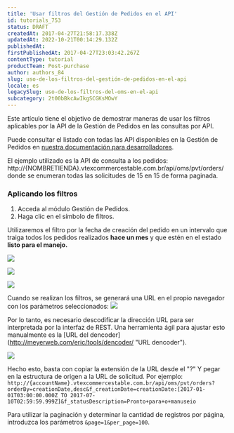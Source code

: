 ```yaml
---
title: 'Usar filtros del Gestión de Pedidos en el API'
id: tutorials_753
status: DRAFT
createdAt: 2017-04-27T21:58:17.338Z
updatedAt: 2022-10-21T00:14:29.132Z
publishedAt: 
firstPublishedAt: 2017-04-27T23:03:42.267Z
contentType: tutorial
productTeam: Post-purchase
author: authors_84
slug: uso-de-los-filtros-del-gestión-de-pedidos-en-el-api
locale: es
legacySlug: uso-de-los-filtros-del-oms-en-el-api
subcategory: 2t00bBkcAwIkgSCGKsMOwY
---
```


Este artículo tiene el objetivo de demostrar maneras de usar los filtros aplicables por la API de la Gestión de Pedidos en las consultas por API.

Puede consultar el listado con todas las API disponibles en la Gestión de Pedidos en [nuestra documentación para desarrolladores](https://developers.vtex.com "nuestra documentación para desarrolladores").

El ejemplo utilizado es la API de consulta a los pedidos: http://{NOMBRETIENDA}.vtexcommercestable.com.br/api/oms/pvt/orders/ donde se enumeran todas las solicitudes de 15 en 15 de forma paginada.

### Aplicando los filtros

1. Acceda al módulo Gestión de Pedidos.
2. Haga clic en el símbolo de filtros.

Utilizaremos el filtro por la fecha de creación del pedido en un intervalo que traiga todos los pedidos realizados **hace un mes** y que estén en el estado **listo para el manejo.**

![](//images.contentful.com/alneenqid6w5/53zjSDeDBe20MkAQa2iqk0/ba1b8b24ddb63e121dd060a79aa1a534/OMS_Filtro5.png)

![](//images.contentful.com/alneenqid6w5/3AS1rSk36MAwSIMGkaqsSm/1c496620f9c9669b7c9ccd6078681f8e/OMS_Filtro.png)

![](//images.contentful.com/alneenqid6w5/jj5tYpFP8WkYicAAIymCa/5157cf41ab647f31e20db895669eabea/OMS_Filtro2.png)

Cuando se realizan los filtros, se generará una URL en el propio navegador con los parámetros seleccionados:
![](//images.contentful.com/alneenqid6w5/WYPqJKIjwkuCO86SMU6sy/d5ad173798f8103c19990eed35709ecf/OMS_Filtro3.png)

Por lo tanto, es necesario descodificar la dirección URL para ser interpretada por la interfaz de REST. Una herramienta ágil para ajustar esto manualmente es la [URL del dencoder]
(http://meyerweb.com/eric/tools/dencoder/ "URL dencoder").

![](//images.contentful.com/alneenqid6w5/4j6WPSCXq084cMaIcQ8QsE/8dcab3bc07fd714af788cea586293f57/OMS_Filtro4.png)

Hecho esto, basta con copiar la extensión de la URL desde el "?" Y pegar en la estructura de origen a la URL de solicitud.
Por ejemplo: `http://{accountName}.vtexcommercestable.com.br/api/oms/pvt/orders?orderBy=creationDate,desc&f_creationDate=creationDate:[2017-01-01T03:00:00.000Z TO 2017-07-10T02:59:59.999Z]&f_statusDescription=Pronto+para+o+manuseio`

Para utilizar la paginación y determinar la cantidad de registros por página, introduzca los parámetros `&page=1&per_page=100`.
